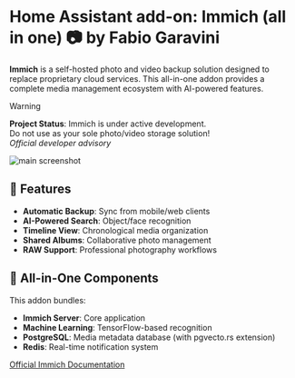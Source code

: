 # Home Assistant add-on: Immich (all in one) 📷 by Fabio Garavini

**Immich** is a self-hosted photo and video backup solution designed to replace proprietary cloud services. This all-in-one addon provides a complete media management ecosystem with AI-powered features.

> [!WARNING]  
> **Project Status**: Immich is under active development.  
> Do not use as your sole photo/video storage solution!  
> *Official developer advisory*

![main screenshot](https://github.com/immich-app/immich/raw/main/design/immich-screenshots.png)

## 🧩 Features

- **Automatic Backup**: Sync from mobile/web clients
- **AI-Powered Search**: Object/face recognition
- **Timeline View**: Chronological media organization
- **Shared Albums**: Collaborative photo management
- **RAW Support**: Professional photography workflows

## 🧰 All-in-One Components

This addon bundles:
- **Immich Server**: Core application
- **Machine Learning**: TensorFlow-based recognition
- **PostgreSQL**: Media metadata database (with pgvecto.rs extension)
- **Redis**: Real-time notification system

[Official Immich Documentation](https://immich.app/docs)
